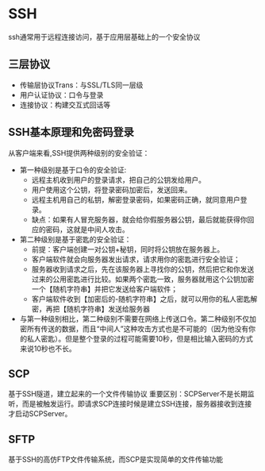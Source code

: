 # SSH
ssh通常用于远程连接访问，基于应用层基础上的一个安全协议

## 三层协议
  - 传输层协议Trans：与SSL/TLS同一层级
  - 用户认证协议：口令与登录
  - 连接协议：构建交互式回话等
  
## SSH基本原理和免密码登录
从客户端来看,SSH提供两种级别的安全验证：
- 第一种级别是基于口令的安全验证:
  - 远程主机收到用户的登录请求，把自己的公钥发给用户。
  - 用户使用这个公钥，将登录密码加密后，发送回来。
  - 远程主机用自己的私钥，解密登录密码，如果密码正确，就同意用户登录。
  - 缺点：如果有人冒充服务器，就会给你假服务器公钥，最后就能获得你回应的密码，这就是中间人攻击。
- 第二种级别是基于密匙的安全验证：
  - 前提：客户端创建一对公钥+秘钥，同时将公钥放在服务器上。
  - 客户端软件就会向服务器发出请求，请求用你的密匙进行安全验证；
  - 服务器收到请求之后，先在该服务器上寻找你的公钥，然后把它和你发送过来的公用密匙进行比较。如果两个密匙一致，服务器就用这个公钥加密一个【随机字符串】并把它发送给客户端软件；
  - 客户端软件收到【加密后的-随机字符串】之后，就可以用你的私人密匙解密，再把【随机字符串】发送给服务器
- 与第一种级别相比，第二种级别不需要在网络上传送口令。第二种级别不仅加密所有传送的数据，而且“中间人”这种攻击方式也是不可能的（因为他没有你的私人密匙）。但是整个登录的过程可能需要10秒，但是相比输入密码的方式来说10秒也不长。
  
## SCP
基于SSH隧道，建立起来的一个文件传输协议
重要区别：SCPServer不是长期监听，而是被触发运行。即请求SCP连接时候是建立SSH连接，服务器接收到连接才启动SCPServer。

## SFTP
基于SSH的高仿FTP文件传输系统，而SCP是实现简单的文件传输功能